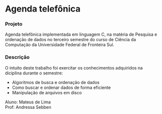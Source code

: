 # Agenda telefônica

### Projeto

Agenda telefônica implementada em linguagem C, na matéria de Pesquisa e ordenação de dados no terceiro semestre do curso de Ciência da Computação da Universidade Federal de Fronteira Sul. 

### Descrição

O intuito deste trabalho foi exercitar os conhecimentos adquiridos na diciplina durante o semestre:

* Algoritmos de busca e ordenação de dados
* Como buscar e ordenar dados de forma eficiente
* Manipulação de arquivos em disco

Aluno: Mateus de Lima   
Prof: Andressa Sebben
